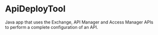 # ApiDeployTool
Java app that uses the Exchange, API Manager and Access Manager APIs to perform a complete configuration of an API.
